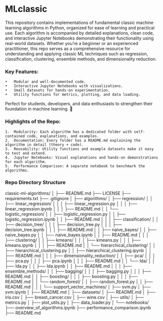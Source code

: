 # MLclassic

This repository contains implementations of fundamental classic machine learning algorithms in Python, organized for ease of learning and practical use. Each algorithm is accompanied by detailed explanations, clean code, and interactive Jupyter Notebooks demonstrating their functionality using real-world datasets. Whether you’re a beginner or an experienced practitioner, this repo serves as a comprehensive resource for understanding and applying classic ML techniques such as regression, classification, clustering, ensemble methods, and dimensionality reduction.

### Key Features:
	•	Modular and well-documented code.
	•	Interactive Jupyter Notebooks with visualizations.
	•	Small datasets for hands-on experimentation.
	•	Utility functions for metrics, plotting, and data loading.

Perfect for students, developers, and data enthusiasts to strengthen their foundation in machine learning. 🚀


### Highlights of the Repo:
	1.	Modularity: Each algorithm has a dedicated folder with self-contained code, explanations, and examples.
	2.	Documentation: Every folder has a README.md explaining the algorithm in detail (theory + code).
	3.	Reusability: Utility functions and example datasets make it easy to test and extend.
	4.	Jupyter Notebooks: Visual explanations and hands-on demonstrations for each algorithm.
	5.	Performance Comparison: A separate notebook to benchmark the algorithms.


 ### Repo Directory Structure

 classic-ml-algorithms/
│
├── README.md
├── LICENSE
├── requirements.txt
├── .gitignore
│
├── algorithms/
│   ├── regression/
│   │   ├── linear_regression/
│   │   │   ├── linear_regression.py
│   │   │   ├── linear_regression.ipynb
│   │   │   ├── README.md
│   │   └── logistic_regression/
│   │       ├── logistic_regression.py
│   │       ├── logistic_regression.ipynb
│   │       ├── README.md
│   │
│   ├── classification/
│   │   ├── decision_tree/
│   │   │   ├── decision_tree.py
│   │   │   ├── decision_tree.ipynb
│   │   │   ├── README.md
│   │   ├── naive_bayes/
│   │       ├── naive_bayes.py
│   │       ├── naive_bayes.ipynb
│   │       ├── README.md
│   │
│   ├── clustering/
│   │   ├── kmeans/
│   │   │   ├── kmeans.py
│   │   │   ├── kmeans.ipynb
│   │   │   ├── README.md
│   │   └── hierarchical_clustering/
│   │       ├── hierarchical_clustering.py
│   │       ├── hierarchical_clustering.ipynb
│   │       ├── README.md
│   │
│   ├── dimensionality_reduction/
│   │   ├── pca/
│   │   │   ├── pca.py
│   │   │   ├── pca.ipynb
│   │   │   ├── README.md
│   │   └── lda/
│   │       ├── lda.py
│   │       ├── lda.ipynb
│   │       ├── README.md
│   │
│   ├── ensemble_methods/
│   │   ├── bagging/
│   │   │   ├── bagging.py
│   │   │   ├── README.md
│   │   ├── boosting/
│   │   │   ├── boosting.py
│   │   │   ├── README.md
│   │   └── random_forest/
│   │       ├── random_forest.py
│   │       ├── README.md
│   │
│   └── support_vector_machines/
│       ├── svm.py
│       ├── svm.ipynb
│       ├── README.md
│
├── datasets/
│   ├── README.md
│   ├── iris.csv
│   ├── breast_cancer.csv
│   ├── wine.csv
│
├── utils/
│   ├── metrics.py
│   ├── plot_utils.py
│   ├── data_loader.py
│
└── notebooks/
    ├── overview_of_algorithms.ipynb
    ├── performance_comparison.ipynb
    ├── README.md





    